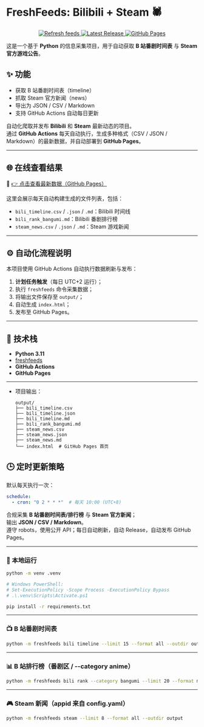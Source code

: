 # FreshFeeds: Bilibili + Steam 🕷️

<p align="center">
  <a href="https://github.com/BennetttChen/Python-crawl/actions/workflows/refresh.yml">
    <img src="https://github.com/BennetttChen/Python-crawl/actions/workflows/refresh.yml/badge.svg" alt="Refresh feeds">
  </a>
  <a href="https://github.com/BennetttChen/Python-crawl/releases">
    <img src="https://img.shields.io/github/v/release/BennetttChen/Python-crawl?display_name=tag" alt="Latest Release">
  </a>
  <a href="https://bennetttchen.github.io/Python-crawl/">
    <img src="https://img.shields.io/badge/Pages-live-blue" alt="GitHub Pages">
  </a>
</p>

这是一个基于 **Python** 的信息采集项目，用于自动获取 **B 站番剧时间表** 与 **Steam 官方游戏公告**。

## ✨ 功能
- 获取 B 站番剧时间表（timeline）
- 抓取 Steam 官方新闻（news）
- 导出为 JSON / CSV / Markdown
- 支持 GitHub Actions 自动每日更新


自动化爬取并发布 **Bilibili** 和 **Steam** 最新动态的项目。  
通过 **GitHub Actions** 每天自动执行，生成多种格式（CSV / JSON / Markdown）的最新数据，并自动部署到 **GitHub Pages**。

---

## 🌐 在线查看结果

📎 [👉 点击查看最新数据（GitHub Pages）](https://bennetttchen.github.io/Python-crawl/)

这里会展示每天自动构建生成的文件列表，包括：

- `bili_timeline.csv` / `.json` / `.md`：Bilibili 时间线
- `bili_rank_bangumi.md`：Bilibili 番剧排行榜
- `steam_news.csv` / `.json` / `.md`：Steam 游戏新闻

---

## ⚙️ 自动化流程说明

本项目使用 GitHub Actions 自动执行数据刷新与发布：

1. **计划任务触发**（每日 UTC+2 运行）；
2. 执行 `freshfeeds` 命令采集数据；
3. 将输出文件保存至 `output/`；
4. 自动生成 `index.html`；
5. 发布至 GitHub Pages。

---

## 🧰 技术栈

- **Python 3.11**
- [freshfeeds](https://pypi.org/project/freshfeeds/)
- **GitHub Actions**
- **GitHub Pages**

---

- 项目输出：

    ```text
    output/
    ├── bili_timeline.csv
    ├── bili_timeline.json
    ├── bili_timeline.md
    ├── bili_rank_bangumi.md
    ├── steam_news.csv
    ├── steam_news.json
    ├── steam_news.md
    └── index.html  # GitHub Pages 首页
    ```


## 🕒 定时更新策略

默认每天执行一次：

```yaml
schedule:
  - cron: "0 2 * * *"  # 每天 10:00 (UTC+8)
```

合规采集 **B 站番剧时间表/排行榜** 与 **Steam 官方新闻**；  
输出 **JSON / CSV / Markdown**。  
遵守 robots，使用公开 API；每日自动刷新，自动 Release，自动发布 GitHub Pages。

---

### 🧩 本地运行

```bash
python -m venv .venv

# Windows PowerShell:
# Set-ExecutionPolicy -Scope Process -ExecutionPolicy Bypass
# .\.venv\Scripts\Activate.ps1

pip install -r requirements.txt
```

---

### 📺 B 站番剧时间表

```bash
python -m freshfeeds bili timeline --limit 15 --format all --outdir output
```

---

### 📊 B 站排行榜（番剧区 / --category anime）

```bash
python -m freshfeeds bili rank --category bangumi --limit 20 --format md --outdir output
```

---

### 🎮 Steam 新闻（appid 来自 config.yaml）

```bash
python -m freshfeeds steam --limit 8 --format all --outdir output
```
